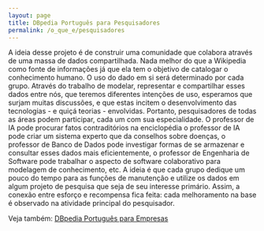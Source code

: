 ```yaml
---
layout: page
title: DBpedia Português para Pesquisadores
permalink: /o_que_e/pesquisadores
---
```


A ideia desse projeto é de construir uma comunidade que colabora através de uma massa de dados compartilhada. Nada melhor do que a Wikipedia como fonte de informações já que ela tem o objetivo de catalogar o conhecimento humano. O uso do dado em si será determinado por cada grupo. Através do trabalho de modelar, representar e compartilhar esses dados entre nós, que teremos diferentes intenções de uso, esperamos que surjam muitas discussões, e que estas incitem o desenvolvimento das tecnologias - e quiçá teorias - envolvidas. Portanto, pesquisadores de todas as áreas podem participar, cada um com sua especialidade. O professor de IA pode procurar fatos contraditórios na enciclopédia o professor de IA pode criar um sistema experto que da conselhos sobre doenças, o professor de Banco de Dados pode investigar formas de se armazenar e consultar esses dados mais eficientemente, o professor de Engenharia de Software pode trabalhar o aspecto de software colaborativo para modelagem de conhecimento, etc. A ideia é que cada grupo dedique um pouco do tempo para as funções de manutenção e utilize os dados em algum projeto de pesquisa que seja de seu interesse primário. Assim, a conexão entre esforço e recompensa fica feita: cada melhoramento na base é observado na atividade principal do pesquisador.
 
Veja também: [DBpedia Português para Empresas](empresas)
